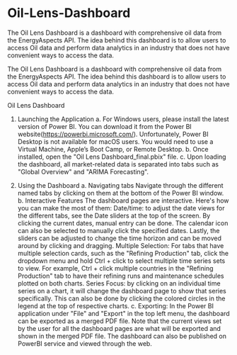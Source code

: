 # Oil-Lens-Dashboard
The Oil Lens Dashboard is a dashboard with comprehensive oil data from the EnergyAspects API. The idea behind this dashboard is to allow users to access Oil data and perform data analytics in an industry that does not have convenient ways to access the data.


The Oil Lens Dashboard is a dashboard with comprehensive oil data from the EnergyAspects API. The idea behind this dashboard is to allow users to access Oil data and perform data analytics in an industry that does not have convenient ways to access the data.

Oil Lens Dashboard
1. Launching the Application
a. For Windows users, please install the latest version of Power BI. You can download it from the Power BI website(https://powerbi.microsoft.com/). Unfortunately, Power BI Desktop is not available for macOS users. You would need to use a Virtual Machine, Apple’s Boot Camp, or Remote Desktop.
b. Once installed, open the "Oil Lens Dashboard_final.pbix" file.
c. Upon loading the dashboard, all market-related data is separated into tabs such as "Global Overview" and "ARIMA Forecasting". 

2. Using the Dashboard
a. Navigating tabs
Navigate through the different named tabs by clicking on them at the bottom of the Power BI window.
b. Interactive Features
The dashboard pages are interactive. Here's how you can make the most of them:
Date/time: to adjust the date views for the different tabs, see the Date sliders at the top of the screen. By clicking the current dates, manual entry can be done. The calendar icon can also be selected to manually click the specified dates. Lastly, the sliders can be adjusted to change the time horizon and can be moved around by clicking and dragging. 
Multiple Selection: For tabs that have multiple selection cards, such as the "Refining Production" tab, click the dropdown menu and hold Ctrl + click to select multiple time series sets to view. For example, Ctrl + click multiple countries in the "Refining Production" tab to have their refining runs and maintenance schedules plotted on both charts.
Series Focus: by clicking on an individual time series on a chart, it will change the dashboard page to show that series specifically. This can also be done by clicking the colored circles in the legend at the top of respective charts.
c. Exporting: In the Power BI application under "File" and "Export" in the top left menu, the dashboard can be exported as a merged PDF file. Note that the current views set by the user for all the dashboard pages are what will be exported and shown in the merged PDF file. The dashboard can also be published on PowerBI service and viewed through the web. 

